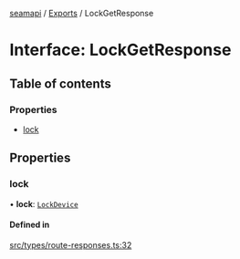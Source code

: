 [seamapi](../README.md) / [Exports](../modules.md) / LockGetResponse

# Interface: LockGetResponse

## Table of contents

### Properties

- [lock](LockGetResponse.md#lock)

## Properties

### lock

• **lock**: [`LockDevice`](../modules.md#lockdevice)

#### Defined in

[src/types/route-responses.ts:32](https://github.com/seamapi/seamapi-javascript/blob/main/src/types/route-responses.ts#L32)
